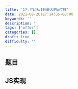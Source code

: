```yaml
---
title: '17.打印从1到最大的n位数'
date: 2021-08-26T17:14:35+08:00
keywords: ''
description: ''
tags: ['offer']
categories: []
draft: true
difficulty: ''
---
```


## 题目


## JS实现 

```javascript

```
